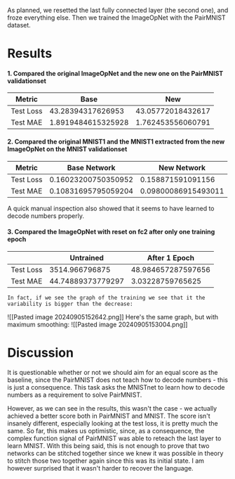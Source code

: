 As planned, we resetted the last fully connected layer (the second one), and froze everything else.  Then we trained the ImageOpNet with the PairMNIST dataset.


# Results

#### 1. Compared the original ImageOpNet and the new one on the PairMNIST validationset

| Metric    | Base               | New               |
| --------- | ------------------ | ----------------- |
| Test Loss | 43.28394317626953  | 43.05772018432617 |
| Test MAE  | 1.8919484615325928 | 1.762453556060791 |

#### 2. Compared the original MNIST1 and the MNIST1 extracted from the new ImageOpNet on the MNIST validationset

| Metric    | Base Network        | New Network         |
| --------- | ------------------- | ------------------- |
| Test Loss | 0.16023200750350952 | 0.158871591091156   |
| Test MAE  | 0.10831695795059204 | 0.09800086915493011 |
A quick manual inspection also showed that it seems to have learned to decode numbers properly.


#### 3. Compared the ImageOpNet with reset on fc2 after only one training epoch

|              | Untrained         | After 1 Epoch       |
|--------------|-------------------|---------------------|
| Test Loss    | 3514.966796875    | 48.984657287597656  |
| Test MAE     | 44.74889373779297 | 3.03228759765625    |
	In fact, if we see the graph of the training we see that it the variability is bigger than the decrease:
![[Pasted image 20240905152642.png]]
Here's the same graph, but with maximum smoothing:
![[Pasted image 20240905153004.png]]


# Discussion
It is questionable whether or not we should aim for an equal score as the baseline, since the PairMNIST does not teach how to decode numbers - this is just a consequence. This task asks the MNISTnet to learn how to decode numbers as a requirement to solve PairMNIST.  

However, as we can see in the results, this wasn't the case -  we actually achieved a better score both in PairMNIST and MNIST. The score isn't insanely different, especially looking at the test loss, it is pretty much the same. So far, this makes us optimistic, since, as a consequence, the complex function signal of PairMNIST was able to reteach the last layer to learn MNIST. 
With this being said, this is not enough to prove that two networks can be stitched together since we knew it was possible in theory to stitch those two together again since this was its initial state.
I am however surprised that it wasn't harder to recover the language. 
